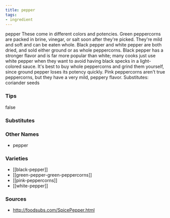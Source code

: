 ```yaml
---
title: pepper
tags:
- ingredient
---
```

pepper These come in different colors and potencies. Green peppercorns are packed in brine, vinegar, or salt soon after they're picked. They're mild and soft and can be eaten whole. Black pepper and white pepper are both dried, and sold either ground or as whole peppercorns. Black pepper has a stronger flavor and is far more popular than white; many cooks just use white pepper when they want to avoid having black specks in a light-colored sauce. It's best to buy whole peppercorns and grind them yourself, since ground pepper loses its potency quickly. Pink peppercorns aren't true peppercorns, but they have a very mild, peppery flavor. Substitutes: coriander seeds

### Tips
false

### Substitutes


### Other Names

* pepper

### Varieties

* [[black-pepper]]
* [[green-pepper-green-peppercorns]]
* [[pink-peppercorns]]
* [[white-pepper]]

### Sources
* http://foodsubs.com/SpicePepper.html
